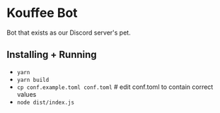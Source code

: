 # Kouffee Bot

Bot that exists as our Discord server's pet.

## Installing + Running

- `yarn`
- `yarn build`
- `cp conf.example.toml conf.toml` # edit conf.toml to contain correct values
- `node dist/index.js`
